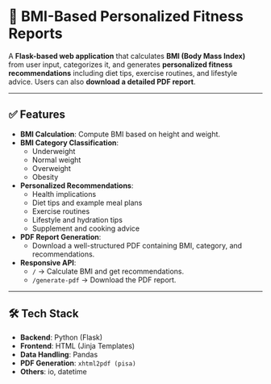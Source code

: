 # 🧮 BMI-Based Personalized Fitness Reports

A **Flask-based web application** that calculates **BMI (Body Mass Index)** from user input, categorizes it, and generates **personalized fitness recommendations** including diet tips, exercise routines, and lifestyle advice. Users can also **download a detailed PDF report**.

---

## ✅ Features
- **BMI Calculation**: Compute BMI based on height and weight.
- **BMI Category Classification**:
  - Underweight
  - Normal weight
  - Overweight
  - Obesity
- **Personalized Recommendations**:
  - Health implications
  - Diet tips and example meal plans
  - Exercise routines
  - Lifestyle and hydration tips
  - Supplement and cooking advice
- **PDF Report Generation**:
  - Download a well-structured PDF containing BMI, category, and recommendations.
- **Responsive API**:
  - `/` → Calculate BMI and get recommendations.
  - `/generate-pdf` → Download the PDF report.

---

## 🛠️ Tech Stack
- **Backend**: Python (Flask)
- **Frontend**: HTML (Jinja Templates)
- **Data Handling**: Pandas
- **PDF Generation**: `xhtml2pdf (pisa)`
- **Others**: io, datetime


